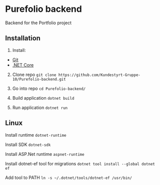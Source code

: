 # Purefolio backend
Backend for the Portfolio project

## Installation
1. Install:
- [Git](https://git-scm.com/book/en/v2/Getting-Started-Installing-Git)
- [.NET Core](https://docs.microsoft.com/en-us/dotnet/core/install/)

2. Clone repo
`git clone https://github.com/Kundestyrt-Gruppe-10/Purefolio-backend.git`

3. Go into repo
`cd Purefolio-backend/`

4. Build application
`dotnet build`

5. Run application
`dotnet run`

## Linux
Install runtime
`dotnet-runtime`

Install SDK
`dotnet-sdk`

Install ASP.Net runtime
`aspnet-runtime`

Install dotnet-ef tool for migrations
`dotnet tool install --global dotnet ef`

Add tool to PATH
`ln -s ~/.dotnet/tools/dotnet-ef /usr/bin/`
